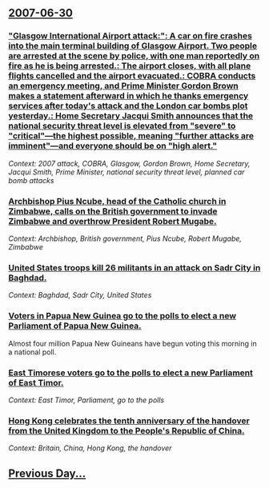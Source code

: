 ## [2007-06-30](/news/2007/06/30/index.md)

### [ "Glasgow International Airport attack:": A car on fire crashes into the main terminal building of Glasgow Airport. Two people are arrested at the scene by police, with one man reportedly on fire as he is being arrested.: The airport closes, with all plane flights cancelled and the airport evacuated.: COBRA conducts an emergency meeting, and Prime Minister Gordon Brown makes a statement afterward in which he thanks emergency services after today's attack and the London car bombs plot yesterday.: Home Secretary Jacqui Smith announces that the national security threat level is elevated from "severe" to "critical"&mdash;the highest possible, meaning "further attacks are imminent"&mdash;and everyone should be on "high alert." ](/news/2007/06/30/glasgow-international-airport-attack-a-car-on-fire-crashes-into-the-main-terminal-building-of-glasgow-airport-two-people-are-arrested.md)
_Context: 2007 attack, COBRA, Glasgow, Gordon Brown, Home Secretary, Jacqui Smith, Prime Minister, national security threat level, planned car bomb attacks_

### [ Archbishop Pius Ncube, head of the Catholic church in Zimbabwe, calls on the British government to invade Zimbabwe and overthrow President Robert Mugabe. ](/news/2007/06/30/archbishop-pius-ncube-head-of-the-catholic-church-in-zimbabwe-calls-on-the-british-government-to-invade-zimbabwe-and-overthrow-president.md)
_Context: Archbishop, British government, Pius Ncube, Robert Mugabe, Zimbabwe_

### [ United States troops kill 26 militants in an attack on Sadr City in Baghdad. ](/news/2007/06/30/united-states-troops-kill-26-militants-in-an-attack-on-sadr-city-in-baghdad.md)
_Context: Baghdad, Sadr City, United States_

### [ Voters in Papua New Guinea go to the polls to elect a new Parliament of Papua New Guinea. ](/news/2007/06/30/voters-in-papua-new-guinea-go-to-the-polls-to-elect-a-new-parliament-of-papua-new-guinea.md)
Almost four million Papua New Guineans have begun voting this morning in a national poll.

### [ East Timorese voters go to the polls to elect a new Parliament of East Timor. ](/news/2007/06/30/east-timorese-voters-go-to-the-polls-to-elect-a-new-parliament-of-east-timor.md)
_Context: East Timor, Parliament, go to the polls_

### [ Hong Kong celebrates the tenth anniversary of the handover from the United Kingdom to the People's Republic of China. ](/news/2007/06/30/hong-kong-celebrates-the-tenth-anniversary-of-the-handover-from-the-united-kingdom-to-the-people-s-republic-of-china.md)
_Context: Britain, China, Hong Kong, the handover_

## [Previous Day...](/news/2007/06/29/index.md)

